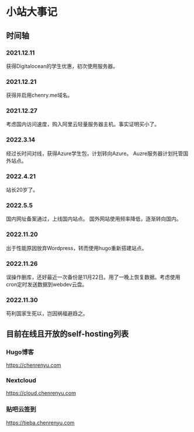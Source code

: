 # 小站大事记



## 时间轴

### 2021.12.11

获得Digitalocean的学生优惠，初次使用服务器。

### 2021.12.21

获得并启用chenry.me域名。

### 2021.12.27

考虑国内访问速度，购入阿里云轻量服务器主机。事实证明买小了。

### 2022.3.14

经过长时间对线，获得Azure学生包，计划转向Azure。
Auzre服务器计划托管国外站点。

### 2022.4.21

站长20岁了。

### 2022.5.5

国内网址备案通过，上线国内站点。
国外网站使用频率降低，逐渐转向国内。

### 2022.11.20

出于性能原因放弃Wordpress，转而使用hugo重新搭建站点。

### 2022.11.26

误操作删库，还好最近一次备份是11月22日。用了一晚上恢复数据。考虑使用cron定时发送数据到webdev云盘。

### 2022.11.30

苟利国家生死以，岂因祸福避趋之。

## 目前在线且开放的self-hosting列表

### Hugo博客

<https://chenrenyu.com>

### Nextcloud

<https://cloud.chenrenyu.com>

### 贴吧云签到

<https://tieba.chenrenyu.com>

